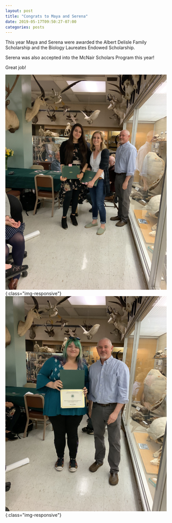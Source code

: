 ```yaml
---
layout: post
title: "Congrats to Maya and Serena"
date: 2019-05-17T09:50:27-07:00
categories: posts
---
```


This year Maya and Serena were awarded the Albert Delisle Family Scholarship and the Biology Laureates Endowed Scholarship.



Serena was also accepted into the McNair Scholars Program this year!


Great job!

![award1](/images/maya_award.jpg){:class="img-responsive"}
![award2](/images/serena_award.jpg){:class="img-responsive"}